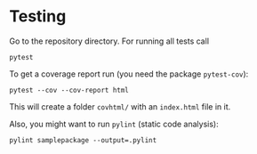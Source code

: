 # Testing
Go to the repository directory. For running all tests call

    pytest

To get a coverage report run (you need the package `pytest-cov`):

    pytest --cov --cov-report html
    
This will create a folder `covhtml/` with an `index.html` file in it.

Also, you might want to run `pylint` (static code analysis):

    pylint samplepackage --output=.pylint
